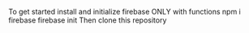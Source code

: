 To get started install and initialize firebase ONLY with functions
npm i firebase
firebase init
Then clone this repository
